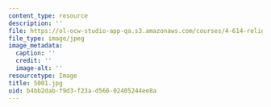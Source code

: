 ```yaml
---
content_type: resource
description: ''
file: https://ol-ocw-studio-app-qa.s3.amazonaws.com/courses/4-614-religious-architecture-and-islamic-cultures-fall-2002/b4bb2dabf9d3f23ad56602405244ee8a_5001.jpg
file_type: image/jpeg
image_metadata:
  caption: ''
  credit: ''
  image-alt: ''
resourcetype: Image
title: 5001.jpg
uid: b4bb2dab-f9d3-f23a-d566-02405244ee8a
---
```


